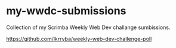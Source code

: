 # my-wwdc-submissions
Collection of my Scrimba Weekly Web Dev challange sumbissions.

https://github.com/lkrryba/weekly-web-dev-challenge-poll
